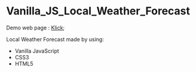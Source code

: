# Vanilla_JS_Local_Weather_Forecast

Demo web page : [Klick](https://github.com/matetuh/Vanilla_JS_Local_Weather_Forecast/);

Local Weather Forecast made by using:
- Vanilla JavaScript
- CSS3
- HTML5